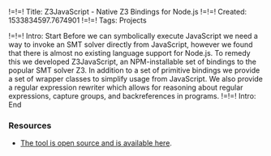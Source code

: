 !=!=! Title: Z3JavaScript - Native Z3 Bindings for Node.js
!=!=! Created: 1533834597.7674901
!=!=! Tags: Projects

!=!=! Intro: Start
Before we can symbolically execute JavaScript we need a way to invoke an SMT solver directly from JavaScript, however we found that there is almost no existing language support for Node.js. To remedy this we developed Z3JavaScript, an NPM-installable set of bindings to the popular SMT solver Z3. In addition to a set of primitive bindings we provide a set of wrapper classes to simplify usage from JavaScript. We also provide a regular expression rewriter which allows for reasoning about regular expressions, capture groups, and backreferences in programs.
!=!=! Intro: End

### Resources

* [The tool is open source and is available here](https://github.com/ExpoSEJS/z3javascript).
